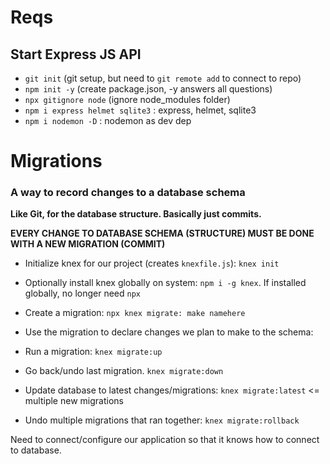 # Reqs

## Start Express JS API
- `git init` (git setup, but need to `git remote add` to connect to repo)
- `npm init -y` (create package.json, -y answers all questions)
- `npx gitignore node` (ignore node_modules folder)
- `npm i express helmet sqlite3` : express, helmet, sqlite3
- `npm i nodemon -D` : nodemon as dev dep

# Migrations
### A way to record changes to a database schema
**Like Git, for the database structure. Basically just commits.**

**EVERY CHANGE TO DATABASE SCHEMA (STRUCTURE) MUST BE DONE WITH A NEW MIGRATION (COMMIT)**

- Initialize knex for our project (creates `knexfile.js`): `knex init` 

- Optionally install knex globally on system: `npm i -g knex`. If installed globally, no longer need `npx`

- Create a migration: `npx knex migrate: make namehere`

- Use the migration to declare changes we plan to make to the schema: 

- Run a migration: `knex migrate:up`

- Go back/undo last migration. `knex migrate:down`

- Update database to latest changes/migrations: `knex migrate:latest` <= multiple new migrations

- Undo multiple migrations that ran together: `knex migrate:rollback`

Need to connect/configure our application so that it knows how to connect to database.